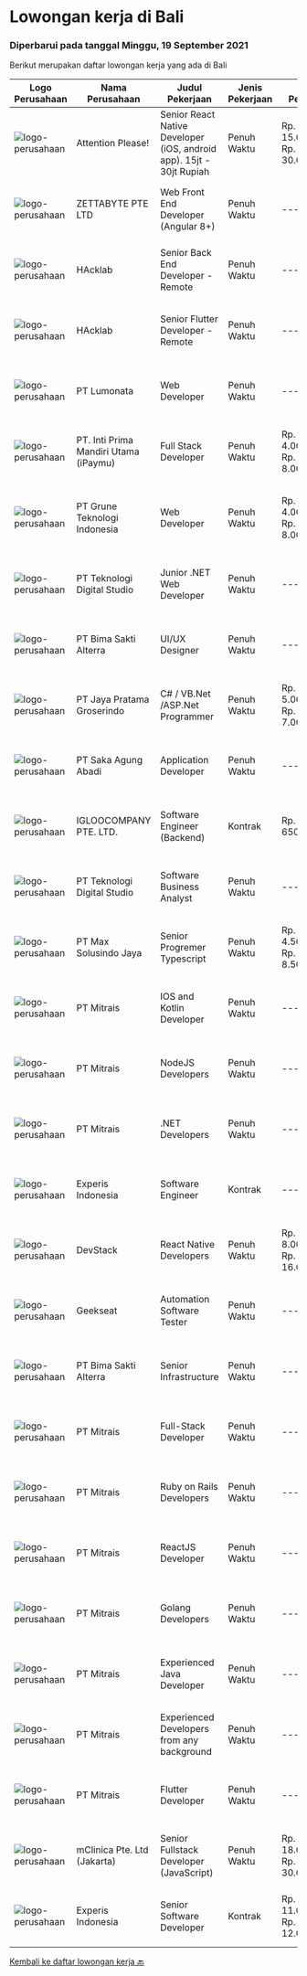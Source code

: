 
  # Lowongan kerja di Bali

  ### Diperbarui pada tanggal Minggu, 19 September 2021

  Berikut merupakan daftar lowongan kerja yang ada di Bali

  |Logo Perusahaan | Nama Perusahaan | Judul Pekerjaan | Jenis Pekerjaan | Gaji Pekerjaan | Lokasi | Deskripsi | Tanggal diunggah | Pranala |
  | -------------- | --------------- | --------------- | --------- | --------- | -------------- | ------- | ----------- | ----------- |
  |![logo-perusahaan](https://image-service-cdn.seek.com.au/978cfd1b2ac8a8b1bac0aa11650bb3f2383c8744/ee4dce1061f3f616224767ad58cb2fc751b8d2dc)|Attention Please!|Senior React Native Developer (iOS, android app). 15jt - 30jt Rupiah|Penuh Waktu|Rp. 15.000.000-Rp. 30.000.000|Jakarta Raya|We are looking 1 senior, extremely professional react native developer (iOS, Android app). we can pay 15,000,000 - 25,000,000 IDR / month. Home Office...|Sabtu, 18 September 2021|https://www.jobstreet.co.id/id/job/senior-react-native-developer-ios-android-app-15jt-30jt-rupiah-3623443?token=0~9238690b-4cd0-4799-9e42-2a9142d22363&sectionRank=1&jobId=jobstreet-id-job-3623443|
|![logo-perusahaan](https://image-service-cdn.seek.com.au/a9ad8fdd00d66418bb5e9ec41ddbc2318ccec822/ee4dce1061f3f616224767ad58cb2fc751b8d2dc)|ZETTABYTE PTE LTD|Web Front End Developer (Angular 8+)|Penuh Waktu|---|Badung|Company Introduction Zettabyte is a software development company that focuses on the education sector. We work together with our multicultural team...|Jumat, 17 September 2021|https://www.jobstreet.co.id/id/job/web-front-end-developer-angular-8-3616643?token=0~9238690b-4cd0-4799-9e42-2a9142d22363&sectionRank=2&jobId=jobstreet-id-job-3616643|
|![logo-perusahaan](https://image-service-cdn.seek.com.au/3bec079191df606cb874c830a3b6065cdd9a0c7f/ee4dce1061f3f616224767ad58cb2fc751b8d2dc)|HAcklab|Senior Back End Developer - Remote|Penuh Waktu|---|Jakarta Raya|On behalf of our client, a Tech Company focusing on building scalable digital solutions to stimulate growth through technology. We are looking for...|Jumat, 17 September 2021|https://www.jobstreet.co.id/id/job/senior-back-end-developer-remote-3622294?token=0~9238690b-4cd0-4799-9e42-2a9142d22363&sectionRank=3&jobId=jobstreet-id-job-3622294|
|![logo-perusahaan](https://image-service-cdn.seek.com.au/3bec079191df606cb874c830a3b6065cdd9a0c7f/ee4dce1061f3f616224767ad58cb2fc751b8d2dc)|HAcklab|Senior Flutter Developer - Remote|Penuh Waktu|---|Jakarta Raya|On behalf of our clients, a Tech Company focusing on building scalable digital solutions to stimulate growth through technology. We are looking for...|Jumat, 17 September 2021|https://www.jobstreet.co.id/id/job/senior-flutter-developer-remote-3622336?token=0~9238690b-4cd0-4799-9e42-2a9142d22363&sectionRank=4&jobId=jobstreet-id-job-3622336|
|![logo-perusahaan](https://image-service-cdn.seek.com.au/3de98e9c9215f2393d4c138e6c0f5f1400933fcb/ee4dce1061f3f616224767ad58cb2fc751b8d2dc)|PT Lumonata|Web Developer|Penuh Waktu|---|Badung|Lumonata are an independent design and development studio based in Bali that provides services in the field of website design, website...|Jumat, 17 September 2021|https://www.jobstreet.co.id/id/job/web-developer-3622830?token=0~9238690b-4cd0-4799-9e42-2a9142d22363&sectionRank=5&jobId=jobstreet-id-job-3622830|
|![logo-perusahaan](https://image-service-cdn.seek.com.au/3cfcf3b08437c3b9e8bce9eefde4d326596fb58a/ee4dce1061f3f616224767ad58cb2fc751b8d2dc)|PT. Inti Prima Mandiri Utama (iPaymu)|Full Stack Developer|Penuh Waktu|Rp. 4.000.000-Rp. 8.000.000|Denpasar|Kualifikasi:  Menguasai Laravel Framework Bisa bekerja dalam TIM Bisa bekerja dalam DEADLINE Supel &amp; KREATIF! LOYAL Berintegritas tinggi|Jumat, 17 September 2021|https://www.jobstreet.co.id/id/job/full-stack-developer-3616758?token=0~9238690b-4cd0-4799-9e42-2a9142d22363&sectionRank=6&jobId=jobstreet-id-job-3616758|
|![logo-perusahaan](https://image-service-cdn.seek.com.au/bce4433421cbd6d3fbcd407460c54cc5d2693753/ee4dce1061f3f616224767ad58cb2fc751b8d2dc)|PT Grune Teknologi Indonesia|Web Developer|Penuh Waktu|Rp. 4.000.000-Rp. 8.000.000|Denpasar|Job Descriptions: Write programming code, either from scratch or adapting from other source code to meet business requirements. Candidates can choose...|Kamis, 16 September 2021|https://www.jobstreet.co.id/id/job/web-developer-3630995?token=0~9238690b-4cd0-4799-9e42-2a9142d22363&sectionRank=7&jobId=jobstreet-id-job-3630995|
|![logo-perusahaan](https://image-service-cdn.seek.com.au/2c8f060e5cc9c764aa1c8c5e93e0ea44df35bf63/ee4dce1061f3f616224767ad58cb2fc751b8d2dc)|PT Teknologi Digital Studio|Junior .NET Web Developer|Penuh Waktu|---|Denpasar|Roles and Responsibilities You will be working in a SCRUM team consisting of multiple roles such as PO, Developers, QA, and BA to develop cutting edge...|Kamis, 16 September 2021|https://www.jobstreet.co.id/id/job/junior-net-web-developer-3621090?token=0~9238690b-4cd0-4799-9e42-2a9142d22363&sectionRank=8&jobId=jobstreet-id-job-3621090|
|![logo-perusahaan](https://image-service-cdn.seek.com.au/3b449304b19b7a5909fe2d6166b69cb2e3dfc9ad/ee4dce1061f3f616224767ad58cb2fc751b8d2dc)|PT Bima Sakti Alterra|UI/UX Designer|Penuh Waktu|---|Denpasar|Job Description Implement recent studies and findings to establish the best overall design elements to include in UX design experiences  Create...|Kamis, 16 September 2021|https://www.jobstreet.co.id/id/job/ui-ux-designer-3616070?token=0~9238690b-4cd0-4799-9e42-2a9142d22363&sectionRank=9&jobId=jobstreet-id-job-3616070|
|![logo-perusahaan](https://image-service-cdn.seek.com.au/d30cdd42ce42d1f25e42a0cfe4b1cefd46b97989/ee4dce1061f3f616224767ad58cb2fc751b8d2dc)|PT Jaya Pratama Groserindo|C# / VB.Net /ASP.Net Programmer|Penuh Waktu|Rp. 5.000.000-Rp. 7.000.000|Denpasar|Qualification :. Graduate from S1/D3 Informatika max 30 years old Having experience at least 1(one) years in same field Having experience on C# /...|Kamis, 16 September 2021|https://www.jobstreet.co.id/id/job/c-vb-net-asp-net-programmer-3631021?token=0~9238690b-4cd0-4799-9e42-2a9142d22363&sectionRank=10&jobId=jobstreet-id-job-3631021|
|![logo-perusahaan](https://image-service-cdn.seek.com.au/b431eba4ca69990a517098dc7727c73e2517bdd4/ee4dce1061f3f616224767ad58cb2fc751b8d2dc)|PT Saka Agung Abadi|Application Developer|Penuh Waktu|---|Denpasar|Membuat sebuah aplikasi/fitur yang sesuai dengan alur proses bisnis perusahaan dan arahan yang diberikan oleh Application Developer Supervisor/IT...|Kamis, 16 September 2021|https://www.jobstreet.co.id/id/job/application-developer-3620839?token=0~9238690b-4cd0-4799-9e42-2a9142d22363&sectionRank=11&jobId=jobstreet-id-job-3620839|
|![logo-perusahaan](https://image-service-cdn.seek.com.au/c5ae64cbbd3cc7cf0d28f2b7937a0f4838c481ef/ee4dce1061f3f616224767ad58cb2fc751b8d2dc)|IGLOOCOMPANY PTE. LTD.|Software Engineer (Backend)|Kontrak|Rp. 550-Rp. 650|Bali|Job purposeWe are currently looking for Software Engineer to work on our igloohome or iglooworks Software Product. As a Backend Software Engineer, you...|Rabu, 15 September 2021|https://www.jobstreet.co.id/id/job/software-engineer-backend-8825299/origin/sg?token=0~9238690b-4cd0-4799-9e42-2a9142d22363&sectionRank=12&jobId=jobstreet-sg-job-8825299|
|![logo-perusahaan](https://image-service-cdn.seek.com.au/2c8f060e5cc9c764aa1c8c5e93e0ea44df35bf63/ee4dce1061f3f616224767ad58cb2fc751b8d2dc)|PT Teknologi Digital Studio|Software Business Analyst|Penuh Waktu|---|Denpasar|Perform requirements gathering with various stakeholders and translate the requirements into technical specifications. Analyze and decompose complex...|Rabu, 15 September 2021|https://www.jobstreet.co.id/id/job/software-business-analyst-3614326?token=0~9238690b-4cd0-4799-9e42-2a9142d22363&sectionRank=13&jobId=jobstreet-id-job-3614326|
|![logo-perusahaan](https://image-service-cdn.seek.com.au/d528f747d71b6f25f37f0562919e21c80001cd02/ee4dce1061f3f616224767ad58cb2fc751b8d2dc)|PT Max Solusindo Jaya|Senior Progremer Typescript|Penuh Waktu|Rp. 4.500.000-Rp. 8.500.000|Bali|We are looking for a Node.js Developer to build and maintain functional web pages and applications To be successful in this role, you should have...|Rabu, 15 September 2021|https://www.jobstreet.co.id/id/job/senior-progremer-typescript-3614370?token=0~9238690b-4cd0-4799-9e42-2a9142d22363&sectionRank=14&jobId=jobstreet-id-job-3614370|
|![logo-perusahaan](https://image-service-cdn.seek.com.au/969b0c47f133a1e0155056a5d964c63953dd6304/ee4dce1061f3f616224767ad58cb2fc751b8d2dc)|PT Mitrais|IOS and Kotlin Developer|Penuh Waktu|---|Bali|Build your Career with Mitrais !  We're looking for experienced iOS and Kotlin Developer to be part of our team. What will you be doing?  Liase with...|Rabu, 15 September 2021|https://www.jobstreet.co.id/id/job/ios-and-kotlin-developer-3628703?token=0~9238690b-4cd0-4799-9e42-2a9142d22363&sectionRank=15&jobId=jobstreet-id-job-3628703|
|![logo-perusahaan](https://image-service-cdn.seek.com.au/969b0c47f133a1e0155056a5d964c63953dd6304/ee4dce1061f3f616224767ad58cb2fc751b8d2dc)|PT Mitrais|NodeJS Developers|Penuh Waktu|---|Bali|Build your Career with Mitrais! We're urgently looking for experienced NodeJS Developers to be part of our team for an immediate start.Our client is a...|Rabu, 15 September 2021|https://www.jobstreet.co.id/id/job/nodejs-developers-3628701?token=0~9238690b-4cd0-4799-9e42-2a9142d22363&sectionRank=16&jobId=jobstreet-id-job-3628701|
|![logo-perusahaan](https://image-service-cdn.seek.com.au/969b0c47f133a1e0155056a5d964c63953dd6304/ee4dce1061f3f616224767ad58cb2fc751b8d2dc)|PT Mitrais|.NET Developers|Penuh Waktu|---|Denpasar|Build your Career with Mitrais !  We're looking for experienced .NET Software Engineers to be part of our team.  What will you be doing ?  Coding high...|Rabu, 15 September 2021|https://www.jobstreet.co.id/id/job/net-developers-3628699?token=0~9238690b-4cd0-4799-9e42-2a9142d22363&sectionRank=17&jobId=jobstreet-id-job-3628699|
|![logo-perusahaan](https://image-service-cdn.seek.com.au/314ed38ba58cf54b5555f434a5bf338661292eb7/ee4dce1061f3f616224767ad58cb2fc751b8d2dc)|Experis Indonesia|Software Engineer|Kontrak|---|Aceh|On behalf of our client, IT Telco Solutions Company, we are looking for Software Engineer with these following details: Job Description : Develops...|Selasa, 14 September 2021|https://www.jobstreet.co.id/id/job/software-engineer-3628551?token=0~9238690b-4cd0-4799-9e42-2a9142d22363&sectionRank=18&jobId=jobstreet-id-job-3628551|
|![logo-perusahaan](https://image-service-cdn.seek.com.au/074f2081cc42a722643e36313941760f758e7c3b/ee4dce1061f3f616224767ad58cb2fc751b8d2dc)|DevStack|React Native Developers|Penuh Waktu|Rp. 8.000.000-Rp. 16.000.000|Bali|We are looking for exceptional and experienced React Native Developers to join our team in Bandung or Bali!  General requirement At least Bachelor...|Selasa, 14 September 2021|https://www.jobstreet.co.id/id/job/react-native-developers-3628549?token=0~9238690b-4cd0-4799-9e42-2a9142d22363&sectionRank=19&jobId=jobstreet-id-job-3628549|
|![logo-perusahaan](https://image-service-cdn.seek.com.au/a94166d692fda70a364e9d5191d7ced8a65f1597/ee4dce1061f3f616224767ad58cb2fc751b8d2dc)|Geekseat|Automation Software Tester|Penuh Waktu|---|Badung|We’re looking for an Outstanding Automation Software Tester to join our Awesome Engineering Team at Bali or Bandung.As an Automation Software Tester...|Selasa, 14 September 2021|https://www.jobstreet.co.id/id/job/automation-software-tester-3628540?token=0~9238690b-4cd0-4799-9e42-2a9142d22363&sectionRank=20&jobId=jobstreet-id-job-3628540|
|![logo-perusahaan](https://image-service-cdn.seek.com.au/3b449304b19b7a5909fe2d6166b69cb2e3dfc9ad/ee4dce1061f3f616224767ad58cb2fc751b8d2dc)|PT Bima Sakti Alterra|Senior Infrastructure|Penuh Waktu|---|Denpasar|Job Description Bekerja di environment TI multi user untuk mengelola aplikasi, database, server, server file, jaringan, penyimpanan data dan...|Rabu, 15 September 2021|https://www.jobstreet.co.id/id/job/senior-infrastructure-3628760?token=0~9238690b-4cd0-4799-9e42-2a9142d22363&sectionRank=21&jobId=jobstreet-id-job-3628760|
|![logo-perusahaan](https://image-service-cdn.seek.com.au/969b0c47f133a1e0155056a5d964c63953dd6304/ee4dce1061f3f616224767ad58cb2fc751b8d2dc)|PT Mitrais|Full-Stack Developer|Penuh Waktu|---|Bali|Build your Career with Mitrais!  We're looking for experienced Full-Stack Developers to be part of our team. What will you be doing? Coding high...|Rabu, 15 September 2021|https://www.jobstreet.co.id/id/job/full-stack-developer-3628711?token=0~9238690b-4cd0-4799-9e42-2a9142d22363&sectionRank=22&jobId=jobstreet-id-job-3628711|
|![logo-perusahaan](https://image-service-cdn.seek.com.au/969b0c47f133a1e0155056a5d964c63953dd6304/ee4dce1061f3f616224767ad58cb2fc751b8d2dc)|PT Mitrais|Ruby on Rails Developers|Penuh Waktu|---|Bali|Build your Career with Mitrais ! We're urgently looking for experienced Ruby On Rails  Developers to be part of our team for an immediate...|Rabu, 15 September 2021|https://www.jobstreet.co.id/id/job/ruby-on-rails-developers-3628712?token=0~9238690b-4cd0-4799-9e42-2a9142d22363&sectionRank=23&jobId=jobstreet-id-job-3628712|
|![logo-perusahaan](https://image-service-cdn.seek.com.au/969b0c47f133a1e0155056a5d964c63953dd6304/ee4dce1061f3f616224767ad58cb2fc751b8d2dc)|PT Mitrais|ReactJS Developer|Penuh Waktu|---|Bali|We're urgently looking for experienced ReactJS Developers to be part of our team for an immediate start.Our client is a consultancy focused company...|Rabu, 15 September 2021|https://www.jobstreet.co.id/id/job/reactjs-developer-3628710?token=0~9238690b-4cd0-4799-9e42-2a9142d22363&sectionRank=24&jobId=jobstreet-id-job-3628710|
|![logo-perusahaan](https://image-service-cdn.seek.com.au/969b0c47f133a1e0155056a5d964c63953dd6304/ee4dce1061f3f616224767ad58cb2fc751b8d2dc)|PT Mitrais|Golang Developers|Penuh Waktu|---|Bali|Build your Career with Mitrais!We're looking for experienced Golang Developers to be part of our team. What will you be doing? Liaising with...|Rabu, 15 September 2021|https://www.jobstreet.co.id/id/job/golang-developers-3628708?token=0~9238690b-4cd0-4799-9e42-2a9142d22363&sectionRank=25&jobId=jobstreet-id-job-3628708|
|![logo-perusahaan](https://image-service-cdn.seek.com.au/969b0c47f133a1e0155056a5d964c63953dd6304/ee4dce1061f3f616224767ad58cb2fc751b8d2dc)|PT Mitrais|Experienced Java Developer|Penuh Waktu|---|Bali|Build your Career with Mitrais!  We have clients who are urgently looking for Experienced Java developers for an immediate start. What will you be...|Rabu, 15 September 2021|https://www.jobstreet.co.id/id/job/experienced-java-developer-3628707?token=0~9238690b-4cd0-4799-9e42-2a9142d22363&sectionRank=26&jobId=jobstreet-id-job-3628707|
|![logo-perusahaan](https://image-service-cdn.seek.com.au/969b0c47f133a1e0155056a5d964c63953dd6304/ee4dce1061f3f616224767ad58cb2fc751b8d2dc)|PT Mitrais|Experienced Developers from any background|Penuh Waktu|---|Bali|Build your Career with Mitrais !  We're looking for experienced Software Engineers from any background to be part of our team.  What will you...|Rabu, 15 September 2021|https://www.jobstreet.co.id/id/job/experienced-developers-from-any-background-3628706?token=0~9238690b-4cd0-4799-9e42-2a9142d22363&sectionRank=27&jobId=jobstreet-id-job-3628706|
|![logo-perusahaan](https://image-service-cdn.seek.com.au/969b0c47f133a1e0155056a5d964c63953dd6304/ee4dce1061f3f616224767ad58cb2fc751b8d2dc)|PT Mitrais|Flutter Developer|Penuh Waktu|---|Bali|Build your Career with Mitrais !  We're looking for experienced Flutter Developer to be part of our team. What will you be doing?  Liase with...|Rabu, 15 September 2021|https://www.jobstreet.co.id/id/job/flutter-developer-3628705?token=0~9238690b-4cd0-4799-9e42-2a9142d22363&sectionRank=28&jobId=jobstreet-id-job-3628705|
|![logo-perusahaan](https://image-service-cdn.seek.com.au/7665bb5bd589f085f653b36d2f3cbccaf93e5953/ee4dce1061f3f616224767ad58cb2fc751b8d2dc)|mClinica Pte. Ltd (Jakarta)|Senior Fullstack Developer (JavaScript)|Penuh Waktu|Rp. 18.000.000-Rp. 30.000.000|Bali|mClinica is hiring for a Senior Fullstack Developer to serve our clients in Southeast Asia and support our growth regionally and globally. We are...|Rabu, 15 September 2021|https://www.jobstreet.co.id/id/job/senior-fullstack-developer-javascript-3628780?token=0~9238690b-4cd0-4799-9e42-2a9142d22363&sectionRank=29&jobId=jobstreet-id-job-3628780|
|![logo-perusahaan](https://image-service-cdn.seek.com.au/314ed38ba58cf54b5555f434a5bf338661292eb7/ee4dce1061f3f616224767ad58cb2fc751b8d2dc)|Experis Indonesia|Senior Software Developer|Kontrak|Rp. 11.000.000-Rp. 12.000.000|Aceh|On behalf of our client, IT Telco Sulutions Company, we are looking for Senior Software Developer with the following details: Job Descriptions: To...|Selasa, 14 September 2021|https://www.jobstreet.co.id/id/job/senior-software-developer-3628446?token=0~9238690b-4cd0-4799-9e42-2a9142d22363&sectionRank=30&jobId=jobstreet-id-job-3628446|


  [Kembali ke daftar lowongan kerja 🔙](../README.md#daftar-lowongan-kerja)
  